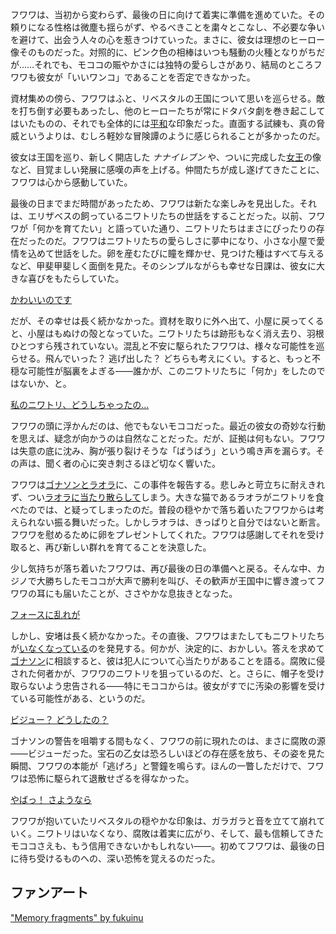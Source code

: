 <!-- title: フワワ・アビスガード -->
<!-- status: 生存 -->

フワワは、当初から変わらず、最後の日に向けて着実に準備を進めていた。その頼りになる性格は微塵も揺らがず、やるべきことを粛々とこなし、不必要な争いを避けて、出会う人々の心を惹きつけていった。まさに、彼女は理想のヒーロー像そのものだった。対照的に、ピンク色の相棒はいつも騒動の火種となりがちだが……それでも、モココの賑やかさには独特の愛らしさがあり、結局のところフワワも彼女が「いいワンコ」であることを否定できなかった。

資材集めの傍ら、フワワはふと、リベスタルの王国について思いを巡らせる。敵を打ち倒す必要もあったし、他のヒーローたちが常にドタバタ劇を巻き起こしてはいたものの、それでも全体的には[平和](https://www.youtube.com/live/zdQoGFICNDk?feature=shared&t=2085)な印象だった。直面する試練も、真の脅威というよりは、むしろ軽妙な冒険譚のように感じられることが多かったのだ。

彼女は王国を巡り、新しく開店した _ナナイレブン_ や、ついに完成した[女王](https://www.youtube.com/live/zdQoGFICNDk?feature=shared&t=2133)の像など、目覚ましい発展に感嘆の声を上げる。仲間たちが成し遂げてきたことに、フワワは心から感動していた。

最後の日までまだ時間があったため、フワワは新たな楽しみを見出した。それは、エリザベスの飼っているニワトリたちの世話をすることだった。以前、フワワが「何かを育てたい」と語っていた通り、ニワトリたちはまさにぴったりの存在だったのだ。フワワはニワトリたちの愛らしさに夢中になり、小さな小屋で愛情を込めて世話をした。卵を産むたびに瞳を輝かせ、見つけた種はすべて与えるなど、甲斐甲斐しく面倒を見た。そのシンプルながらも幸せな日課は、彼女に大きな喜びをもたらしていた。

[かわいいのです](#embed:https://www.youtube.com/live/zdQoGFICNDk?feature=shared&t=9083)

だが、その幸せは長く続かなかった。資材を取りに外へ出て、小屋に戻ってくると、小屋はもぬけの殻となっていた。ニワトリたちは跡形もなく消え去り、羽根ひとつすら残されていない。混乱と不安に駆られたフワワは、様々な可能性を巡らせる。飛んでいった？ 逃げ出した？ どちらも考えにくい。すると、もっと不穏な可能性が脳裏をよぎる――誰かが、このニワトリたちに「何か」をしたのではないか、と。

[私のニワトリ、どうしちゃったの…](#embed:https://www.youtube.com/live/zdQoGFICNDk?si=k3FnLH85iZl-cZKz&start=11103)

フワワの頭に浮かんだのは、他でもないモココだった。最近の彼女の奇妙な行動を思えば、疑念が向かうのは自然なことだった。だが、証拠は何もない。フワワは失意の底に沈み、胸が張り裂けそうな「ばうばう」という鳴き声を漏らす。その声は、聞く者の心に突き刺さるほど切なく響いた。

フワワは[ゴナソンとラオラ](https://www.youtube.com/live/zdQoGFICNDk?feature=shared&t=11569)に、この事件を報告する。悲しみと苛立ちに耐えきれず、つい[ラオラに当たり散らして](https://www.youtube.com/live/zdQoGFICNDk?feature=shared&t=11633)しまう。大きな猫であるラオラがニワトリを食べたのでは、と疑ってしまったのだ。普段の穏やかで落ち着いたフワワからは考えられない振る舞いだった。しかしラオラは、きっぱりと自分ではないと断言。フワワを慰めるために卵をプレゼントしてくれた。フワワは感謝してそれを受け取ると、再び新しい群れを育てることを決意した。

少し気持ちが落ち着いたフワワは、再び最後の日の準備へと戻る。そんな中、カジノで大勝ちしたモココが大声で勝利を叫び、その歓声が王国中に響き渡ってフワワの耳にも届いたことが、ささやかな息抜きとなった。

[フォースに乱れが](#embed:https://www.youtube.com/live/zdQoGFICNDk?si=hLhOJsA0QC7bKCkW&start=12521)

しかし、安堵は長く続かなかった。その直後、フワワはまたしてもニワトリたちが[いなくなっている](https://www.youtube.com/live/zdQoGFICNDk?feature=shared&t=13177)のを発見する。何かが、決定的に、おかしい。答えを求めて[ゴナソン](https://www.youtube.com/live/zdQoGFICNDk?feature=shared&t=13459)に相談すると、彼は犯人について心当たりがあることを語る。腐敗に侵された何者かが、フワワのニワトリを狙っているのだ、と。さらに、帽子を受け取らないよう忠告される――特にモココからは。彼女がすでに汚染の影響を受けている可能性がある、というのだ。

[ビジュー？ どうしたの？](#embed:https://www.youtube.com/live/zdQoGFICNDk?feature=shared&t=14707)

ゴナソンの警告を咀嚼する間もなく、フワワの前に現れたのは、まさに腐敗の源――ビジューだった。宝石の乙女は恐ろしいほどの存在感を放ち、その姿を見た瞬間、フワワの本能が「逃げろ」と警鐘を鳴らす。ほんの一瞥しただけで、フワワは恐怖に駆られて退散せざるを得なかった。

[やばっ！ さようなら](#embed:https://www.youtube.com/live/zdQoGFICNDk?feature=shared&t=15903)

フワワが抱いていたリベスタルの穏やかな印象は、ガラガラと音を立てて崩れていく。ニワトリはいなくなり、腐敗は着実に広がり、そして、最も信頼してきたモココさえも、もう信用できないかもしれない――。初めてフワワは、最後の日に待ち受けるものへの、深い恐怖を覚えるのだった。

## ファンアート

["Memory fragments" by fukuinu](https://x.com/fukuinu_daddy/status/1832892608789770703)